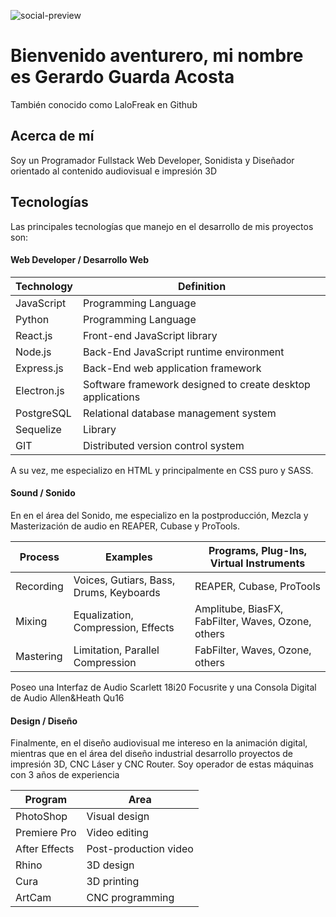 ![social-preview](https://user-images.githubusercontent.com/105039526/215537647-2d8d7b18-f5d1-45c1-968e-359ed6b14be8.png)
# Bienvenido aventurero, mi nombre es Gerardo Guarda Acosta
También conocido como LaloFreak en Github

## Acerca de mí

Soy un Programador Fullstack Web Developer, Sonidista y Diseñador orientado al contenido audiovisual e impresión 3D

## Tecnologías

Las principales tecnologías que manejo en el desarrollo de mis proyectos son:

#### Web Developer / Desarrollo Web

|  Technology   | Definition |
| ------------- | ------------- |
| JavaScript  | Programming Language  |
| Python  | Programming Language |
| React.js | Front-end JavaScript library |
| Node.js |  Back-End JavaScript runtime environment |
| Express.js | Back-End web application framework  |
| Electron.js | Software framework designed to create desktop applications |
| PostgreSQL | Relational database management system  |
| Sequelize | Library |
| GIT | Distributed version control system |

A su vez, me especializo en HTML y principalmente en CSS puro y SASS.

#### Sound / Sonido

En en el área del Sonido, me especializo en la postproducción, Mezcla y Masterización de audio en REAPER, Cubase y ProTools.

|  Process   | Examples | Programs, Plug-Ins, Virtual Instruments |
| ------------- | -------- | ------------- |
| Recording | Voices, Gutiars, Bass, Drums, Keyboards | REAPER, Cubase, ProTools
| Mixing | Equalization, Compression, Effects | Amplitube, BiasFX, FabFilter, Waves, Ozone, others |
| Mastering | Limitation, Parallel Compression | FabFilter, Waves, Ozone, others |

Poseo una Interfaz de Audio Scarlett 18i20 Focusrite y una Consola Digital de Audio Allen&Heath Qu16

#### Design / Diseño

Finalmente, en el diseño audiovisual me intereso en la animación digital, mientras que en el área del diseño industrial desarrollo proyectos de impresión 3D, CNC Láser y CNC Router. Soy operador de estas máquinas con 3 años de experiencia

|  Program   | Area |
| ------------- | ------------- |
| PhotoShop | Visual design |
| Premiere Pro | Video editing |
| After Effects | Post-production video |
| Rhino | 3D design |
| Cura | 3D printing |
| ArtCam | CNC programming |
